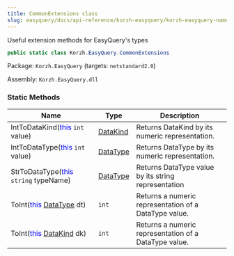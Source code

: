 ```yaml
---
title: CommonExtensions class
slug: easyquery/docs/api-reference/korzh-easyquery/korzh-easyquery-namespace/commonextensions-class
---
```



Useful extension methods for EasyQuery's types
```csharp
public static class Korzh.EasyQuery.CommonExtensions

```
Package: `Korzh.EasyQuery` (targets: `netstandard2.0`)

Assembly: `Korzh.EasyQuery.dll`

### Static Methods

| Name | Type | Description | 
| --- | --- | --- | 
| IntToDataKind(<span style='color: blue'>this</span> `int` value) | [DataKind](/api-reference/korzh-easyquery/korzh-easyquery-namespace/datakind-enum) | Returns DataKind by its numeric representation. | 
| IntToDataType(<span style='color: blue'>this</span> `int` value) | [DataType](/api-reference/easydata-core/easydata-namespace/datatype-enum) | Returns DataType by its numeric representation. | 
| StrToDataType(<span style='color: blue'>this</span> `string` typeName) | [DataType](/api-reference/easydata-core/easydata-namespace/datatype-enum) | Returns DataType value by its string representation | 
| ToInt(<span style='color: blue'>this</span> [DataType](/api-reference/easydata-core/easydata-namespace/datatype-enum) dt) | `int` | Returns a numeric representation of a DataType value. | 
| ToInt(<span style='color: blue'>this</span> [DataKind](/api-reference/korzh-easyquery/korzh-easyquery-namespace/datakind-enum) dk) | `int` | Returns a numeric representation of a DataType value. |